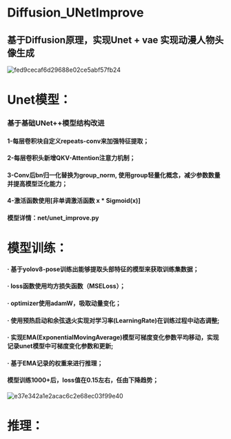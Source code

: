 # Diffusion_UNetImprove
## 基于Diffusion原理，实现Unet + vae 实现动漫人物头像生成
![fed9cecaf6d29688e02ce5abf57fb24](https://github.com/user-attachments/assets/f66eece1-4d0d-4193-be38-90ee38e64ce2)

# Unet模型：
### 基于基础UNet++模型结构改进
#### 1-每层卷积块自定义repeats-conv来加强特征提取；
#### 2-每层卷积头新增QKV-Attention注意力机制；
#### 3-Conv后bn归一化替换为group_norm, 使用group轻量化概念，减少参数数量并提高模型泛化能力；
#### 4-激活函数使用[非单调激活函数 x * Sigmoid(x)]
#### 模型详情：net/unet_improve.py

# 模型训练：
#### · 基于yolov8-pose训练出能够提取头部特征的模型来获取训练集数据；
#### · loss函数使用均方损失函数（MSELoss）；
#### · optimizer使用adamW，吸取动量变化；
#### · 使用预热启动和余弦退火实现对学习率(LearningRate)在训练过程中动态调整;
#### · 实现EMA(ExponentialMovingAverage)模型可梯度变化参数平均移动，实现记录unet模型中可梯度变化参数和更新;
#### · 基于EMA记录的权重来进行推理；

#### 模型训练1000+后，loss值在0.15左右，任由下降趋势；
![e37e342a1e2acac6c2e68ec03f99e40](https://github.com/user-attachments/assets/749dc6e3-9b74-43ea-a85a-195d1485dfe1)


# 推理：


